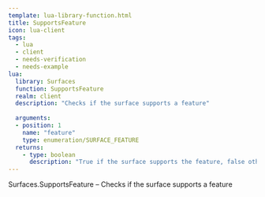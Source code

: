 ```yaml
---
template: lua-library-function.html
title: SupportsFeature
icon: lua-client
tags:
  - lua
  - client
  - needs-verification
  - needs-example
lua:
  library: Surfaces
  function: SupportsFeature
  realm: client
  description: "Checks if the surface supports a feature"
  
  arguments:
  - position: 1
    name: "feature"
    type: enumeration/SURFACE_FEATURE
  returns:
    - type: boolean
      description: "True if the surface supports the feature, false otherwise."
---
```


<div class="lua__search__keywords">
Surfaces.SupportsFeature &#x2013; Checks if the surface supports a feature
</div>
